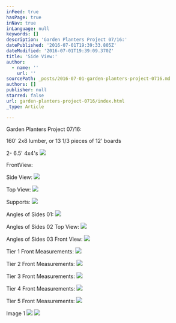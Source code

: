 ```yaml
---
inFeed: true
hasPage: true
inNav: true
inLanguage: null
keywords: []
description: 'Garden Planters Project 07/16:'
datePublished: '2016-07-01T19:39:33.805Z'
dateModified: '2016-07-01T19:39:09.370Z'
title: 'Side View:'
author:
  - name: ''
    url: ''
sourcePath: _posts/2016-07-01-garden-planters-project-0716.md
authors: []
publisher: null
starred: false
url: garden-planters-project-0716/index.html
_type: Article

---
```

Garden Planters Project 07/16:

160' 2x8 lumber, or 13 1/3 pieces of 12' boards

2- 6.5' 4x4's ![](https://the-grid-user-content.s3-us-west-2.amazonaws.com/e1d4e86d-cd7c-4ed0-9053-1d0c9c2109a7.png)

FrontView:

Side View:
![](https://imgflo.herokuapp.com/graph/vahj1ThiexotieMo/705419ba1d0b7112f1ceb44e8b16e5e4/croprotate.png?cropheight=827&cropwidth=755&degrees=0&input=https%3A%2F%2Fthe-grid-user-content.s3-us-west-2.amazonaws.com%2F29c59b4b-6807-4c4c-82e7-3b6c89cb3372.png&x=29&y=0)

Top View:
![](https://the-grid-user-content.s3-us-west-2.amazonaws.com/a0f48805-2bfc-47c1-90fe-f48ae34f3886.png)

Supports:
![](https://the-grid-user-content.s3-us-west-2.amazonaws.com/cac83f84-0916-4da7-aa57-8983d7f6c9be.png)

Angles of Sides 01:
![](https://the-grid-user-content.s3-us-west-2.amazonaws.com/9fcb45d8-3beb-42bc-8f58-26c3fc130f7b.png)

Angles of Sides 02 Top View:
![](https://the-grid-user-content.s3-us-west-2.amazonaws.com/cf4ab52b-c926-4e20-a28a-54d7acaa05bc.png)

Angles of Sides 03 Front View:
![](https://the-grid-user-content.s3-us-west-2.amazonaws.com/95da14f1-8f2f-47db-93f9-047eaa93457b.png)

Tier 1 Front Measurements:
![](https://the-grid-user-content.s3-us-west-2.amazonaws.com/008fd46d-712b-4972-ae91-b76c24651845.png)

Tier 2 Front Measurements:
![](https://the-grid-user-content.s3-us-west-2.amazonaws.com/7f7efc91-1237-4a75-af66-68986c8e4828.png)

Tier 3 Front Measurements:
![](https://the-grid-user-content.s3-us-west-2.amazonaws.com/4cde510c-daf2-4ef7-ad5c-4ae7073842c9.png)

Tier 4 Front Measurements:
![](https://the-grid-user-content.s3-us-west-2.amazonaws.com/2d97f885-9d07-4eb7-92d8-c2d14251140c.png)

Tier 5 Front Measurements:
![](https://the-grid-user-content.s3-us-west-2.amazonaws.com/02f21e8f-8312-4e1b-92d4-52cb16e6c8a2.png)

Image 1
![](https://the-grid-user-content.s3-us-west-2.amazonaws.com/966c6e2e-7195-4320-9f23-21342456ebbc.png)
![](https://the-grid-user-content.s3-us-west-2.amazonaws.com/6381d6bf-60c7-4c08-98ea-571a8e402ccf.png)